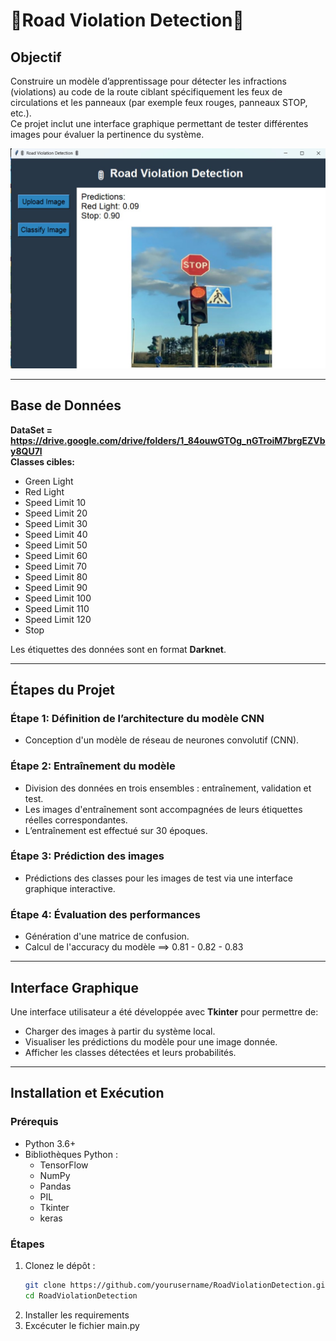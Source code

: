 # 🚦Road Violation Detection🚦

## Objectif
Construire un modèle d’apprentissage pour détecter les infractions (violations) au code de la route ciblant spécifiquement les feux de circulations et les panneaux (par exemple feux rouges, panneaux STOP, etc.).  
Ce projet inclut une interface graphique permettant de tester différentes images pour évaluer la pertinence du système.

![Main Input Window](screenshots/Capture_2.jpg)

---

## Base de Données
**DataSet = https://drive.google.com/drive/folders/1_84ouwGTOg_nGTroiM7brgEZVby8QU7l**  
**Classes cibles:**  
- Green Light  
- Red Light  
- Speed Limit 10  
- Speed Limit 20  
- Speed Limit 30  
- Speed Limit 40  
- Speed Limit 50  
- Speed Limit 60  
- Speed Limit 70  
- Speed Limit 80  
- Speed Limit 90  
- Speed Limit 100  
- Speed Limit 110  
- Speed Limit 120  
- Stop  

Les étiquettes des données sont en format **Darknet**.

---

## Étapes du Projet

### Étape 1: Définition de l’architecture du modèle CNN
- Conception d'un modèle de réseau de neurones convolutif (CNN).

### Étape 2: Entraînement du modèle
- Division des données en trois ensembles : entraînement, validation et test.
- Les images d'entraînement sont accompagnées de leurs étiquettes réelles correspondantes.
- L’entraînement est effectué sur 30 époques.

### Étape 3: Prédiction des images
- Prédictions des classes pour les images de test via une interface graphique interactive.

### Étape 4: Évaluation des performances
- Génération d'une matrice de confusion.
- Calcul de l'accuracy du modèle ==> 0.81 - 0.82 - 0.83

---

## Interface Graphique
Une interface utilisateur a été développée avec **Tkinter** pour permettre de:
- Charger des images à partir du système local.
- Visualiser les prédictions du modèle pour une image donnée.
- Afficher les classes détectées et leurs probabilités.

---

## Installation et Exécution

### Prérequis
- Python 3.6+
- Bibliothèques Python :
  - TensorFlow
  - NumPy
  - Pandas
  - PIL
  - Tkinter
  - keras

### Étapes
1. Clonez le dépôt :
   ```bash
   git clone https://github.com/yourusername/RoadViolationDetection.git
   cd RoadViolationDetection
2. Installer les requirements
3. Excécuter le fichier main.py
